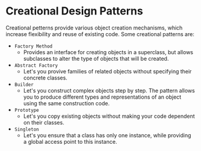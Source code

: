 # Creational Design Patterns
Creational petterns provide various object creation mechanisms, which increase flexibility and reuse of existing code. Some creational patterns are:
- `Factory Method`
  - Provides an interface for creating objects in a superclass, but allows subclasses to alter the type of objects that will be created.
- `Abstract Factory`
  - Let's you provive families of related objects without specifying their concrete classes.
- `Builder`
  - Let's you construct complex objects step by step. The pattern allows you to produce different types and representations of an object using the same construction code.
- `Prototype`
  - Let's you copy existing objects without making your code dependent on their classes.
- `Singleton`
  - Let's you ensure that a class has only one instance, while providing a global access point to this instance.
